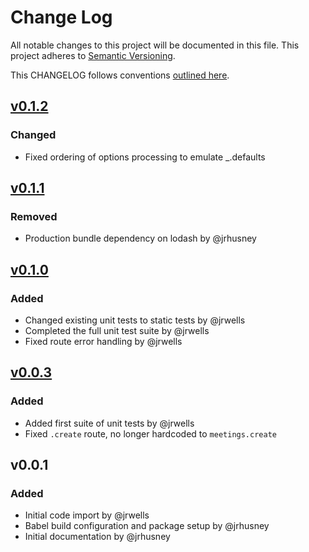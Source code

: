 # Change Log
All notable changes to this project will be documented in this file.
This project adheres to [Semantic Versioning](http://semver.org/).

This CHANGELOG follows conventions [outlined here](http://keepachangelog.com/).

## [v0.1.2]
### Changed
- Fixed ordering of options processing to emulate \_.defaults

## [v0.1.1]
### Removed
- Production bundle dependency on lodash by @jrhusney

## [v0.1.0]
### Added
- Changed existing unit tests to static tests by @jrwells
- Completed the full unit test suite by @jrwells
- Fixed route error handling by @jrwells

## [v0.0.3]
### Added
- Added first suite of unit tests by @jrwells
- Fixed `.create` route, no longer hardcoded to `meetings.create`

## v0.0.1
### Added
- Initial code import by @jrwells
- Babel build configuration and package setup by @jrhusney
- Initial documentation by @jrhusney

[v0.1.2]: https://github.com/ParabolInc/falcor-saddle/compare/v0.1.1...v0.1.2
[v0.1.1]: https://github.com/ParabolInc/falcor-saddle/compare/v0.1.0...v0.1.1
[v0.1.0]: https://github.com/ParabolInc/falcor-saddle/compare/v0.0.3...v0.1.0
[v0.0.3]: https://github.com/ParabolInc/falcor-saddle/compare/v0.0.1...v0.0.3
